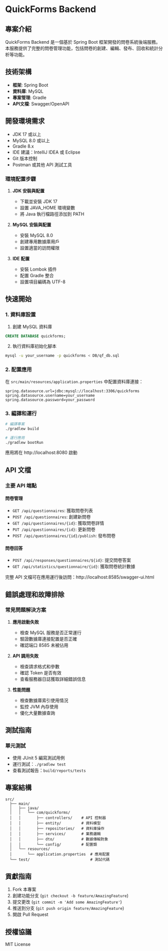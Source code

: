 # QuickForms Backend

## 專案介紹

QuickForms Backend 是一個基於 Spring Boot 框架開發的問卷系統後端服務。本服務提供了完整的問卷管理功能，包括問卷的創建、編輯、發布、回收和統計分析等功能。

## 技術架構

- **框架**: Spring Boot
- **資料庫**: MySQL
- **專案管理**: Gradle
- **API文檔**: Swagger/OpenAPI

## 開發環境需求

- JDK 17 或以上
- MySQL 8.0 或以上
- Gradle 8.x
- IDE 建議：IntelliJ IDEA 或 Eclipse
- Git 版本控制
- Postman 或其他 API 測試工具

### 環境配置步驟

1. **JDK 安裝與配置**
   - 下載並安裝 JDK 17
   - 設置 JAVA_HOME 環境變數
   - 將 Java 執行檔路徑添加到 PATH

2. **MySQL 安裝與配置**
   - 安裝 MySQL 8.0
   - 創建專用數據庫用戶
   - 設置適當的訪問權限

3. **IDE 配置**
   - 安裝 Lombok 插件
   - 配置 Gradle 整合
   - 設置項目編碼為 UTF-8

## 快速開始

### 1. 資料庫設置

1. 創建 MySQL 資料庫

```sql
CREATE DATABASE quickforms;
```

2. 執行資料庫初始化腳本

```bash
mysql -u your_username -p quickforms < DB/qf_db.sql
```

### 2. 配置應用

在 `src/main/resources/application.properties` 中配置資料庫連接：

```properties
spring.datasource.url=jdbc:mysql://localhost:3306/quickforms
spring.datasource.username=your_username
spring.datasource.password=your_password
```

### 3. 編譯和運行

```bash
# 編譯專案
./gradlew build

# 運行應用
./gradlew bootRun
```

應用將在 http://localhost:8080 啟動

## API 文檔

### 主要 API 端點

#### 問卷管理

- `GET /api/questionnaires`: 獲取問卷列表
- `POST /api/questionnaires`: 創建新問卷
- `GET /api/questionnaires/{id}`: 獲取問卷詳情
- `PUT /api/questionnaires/{id}`: 更新問卷
- `POST /api/questionnaires/{id}/publish`: 發布問卷

#### 問卷回答

- `POST /api/responses/questionnaires/${id}`: 提交問卷答案
- `GET /api/statistics/questionnaire/{id}`: 獲取問卷統計數據

完整 API 文檔可在應用運行後訪問：http://localhost:8585/swagger-ui.html

## 錯誤處理和故障排除

### 常見問題解決方案

1. **應用啟動失敗**
   - 檢查 MySQL 服務是否正常運行
   - 驗證數據庫連接配置是否正確
   - 確認端口 8585 未被佔用

2. **API 調用失敗**
   - 檢查請求格式和參數
   - 確認 Token 是否有效
   - 查看服務器日誌獲取詳細錯誤信息

3. **性能問題**
   - 檢查數據庫索引使用情況
   - 監控 JVM 內存使用
   - 優化大量數據查詢

## 測試指南

### 單元測試
- 使用 JUnit 5 編寫測試用例
- 運行測試：`./gradlew test`
- 查看測試報告：`build/reports/tests`

## 專案結構

```
src/
  ├── main/
  │   ├── java/
  │   │   └── com/quickforms/
  │   │       ├── controllers/    # API 控制器
  │   │       ├── entity/         # 資料模型
  │   │       ├── repositories/   # 資料庫操作
  │   │       ├── services/       # 業務邏輯
  │   │       ├── dto/            # 數據傳輸對象
  │   │       └── config/         # 配置類
  │   └── resources/
  │       └── application.properties  # 應用配置
  └── test/                           # 測試代碼
```

## 貢獻指南

1. Fork 本專案
2. 創建功能分支 (`git checkout -b feature/AmazingFeature`)
3. 提交更改 (`git commit -m 'Add some AmazingFeature'`)
4. 推送到分支 (`git push origin feature/AmazingFeature`)
5. 開啟 Pull Request

## 授權協議

MIT License
